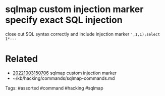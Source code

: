 # sqlmap custom injection marker specify exact SQL injection
close out SQL syntax correctly and include injection marker
`',1,1);select 1*---`

# Related
- [20221003150706](/zet/20221003150706/README.md) sqlmap custom injection marker
- ~/kb/hacking/commands/sqlmap-commands.md

Tags:
    #assorted #command #hacking #sqlmap
